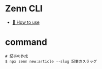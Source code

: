# Zenn CLI

* [📘 How to use](https://zenn.dev/zenn/articles/zenn-cli-guide)

# command

```
# 記事の作成
$ npx zenn new:article --slug 記事のスラッグ
```